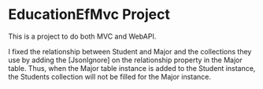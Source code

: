 ﻿# EducationEfMvc Project

This is a project to do both MVC and WebAPI.

I fixed the relationship between Student and Major and the collections they use by adding the [JsonIgnore] on the relationship property in the Major table. Thus, when the Major table instance is added to the Student instance, the Students collection will not be filled for the Major instance. 